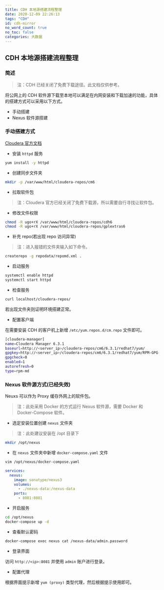 ```yaml
---
title: CDH 本地源搭建流程整理
date: 2020-12-09 22:26:13
tags: "CDH"
id: cdh-mirror
no_word_count: true
no_toc: false
categories: 大数据
---
```


## CDH 本地源搭建流程整理

### 简述

> 注：CDH 已经关闭了免费下载途径。此文档仅供参考。

将公网上的 CDH 软件源下载至本地可以满足在内网安装和下载加速的功能，具体的搭建方式可以采用以下方式。

- 手动搭建
- Nexus 软件源搭建

### 手动搭建方式

[Cloudera 官方文档](https://docs.cloudera.com/documentation/enterprise/6/6.3/topics/cm_ig_create_local_package_repo.html#download_publish_package_repo)

- 安装 `httpd` 服务

```bash
yum install -y httpd
```

- 创建同步文件夹

```bash
mkdir -p /var/www/html/cloudera-repos/cm6
```

- 拉取软件包

> 注：Cloudera 官方已经关闭了免费下载源，所以需要自行寻找让软件包。

- 修改文件权限

```bash
chmod -R ugo+rX /var/www/html/cloudera-repos/cdh6
chmod -R ugo+rX /var/www/html/cloudera-repos/gplextras6
```

- 补充 repo(若出现 repo 访问异常)

> 注：进入报错的文件夹输入如下命令。

```bash
createrepo -g repodata/repomd.xml .
```

- 启动服务

```bash
systemctl enable httpd
systemctl start httpd
```

- 检查服务

```bash
curl localhost/cloudera-repos/
```

若出现文件夹则证明环境搭建正常。

- 配置客户端

在需要安装 CDH 的客户机上新增 `/etc/yum.repos.d/cm.repo` 文件即可。

```bash
[cloudera-manager]
name=Cloudera Manager 6.3.1
baseurl=http://<server_ip>/cloudera-repos/cm6/6.3.1/redhat7/yum/
gpgkey=http://<server_ip>/cloudera-repos/cm6/6.3.1/redhat7/yum/RPM-GPG-KEY-cloudera
gpgcheck=0
enabled=1
autorefresh=0
type=rpm-md
```

### Nexus 软件源方式(已经失效)

Neuxs 可以作为 Proxy 缓存外网上的软件包。

> 注：此处采用 Docker 的方式运行 Nexus 软件源，需要 Docker 和 Docker-Compose 软件。

- 选定安装位置创建 `nexus` 文件夹

> 注：此处建议安装在 /opt 目录下

```bash
mkdir /opt/nexus
```

- 在 `nexus` 文件夹中新增 `docker-compose.yaml` 文件

```bash
vim /opt/nexus/docker-compose.yaml
```

```yaml
services:
  nexus:
    image: sonatype/nexus3
    volumes:
      - ./nexus-data:/nexus-data
    ports:
      - 8081:8081
```

- 开启服务

```bash
cd /opt/nexus
docker-compose up -d
```

- 查看默认密码

```bash
docker-compose exec nexus cat /nexus-data/admin.password
```

- 登录界面

访问 `http://<ip>:8081` 并使用 `admin` 账户进行登录。

- 配置代理

根据界面提示新增 `yum (proxy)` 类型代理，然后根据提示使用即可。
